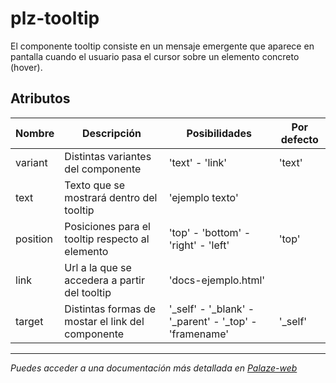 # plz-tooltip

El componente tooltip consiste en un mensaje emergente que aparece en pantalla cuando el usuario pasa el cursor sobre un elemento concreto (hover).

## Atributos

| Nombre | Descripción | Posibilidades | Por defecto |
|--------|-------------|---------------|-------------|
| variant | Distintas variantes del componente | 'text' - 'link' | 'text' |
| text | Texto que se mostrará dentro del tooltip | 'ejemplo texto' | |
| position | Posiciones para el tooltip respecto al elemento | 'top' - 'bottom' - 'right' - 'left' | 'top' |
| link | Url a la que se accedera a partir del tooltip | 'docs-ejemplo.html' | |
| target | Distintas formas de mostar el link del componente | '_self' - '_blank' - '_parent' - '_top' - 'framename' | '_self' |

--------------------------------------------------------------------------------------------------------------

*Puedes acceder a una documentación más detallada en [Palaze-web](https://palaze-pablodiazjorge.netlify.app/)*